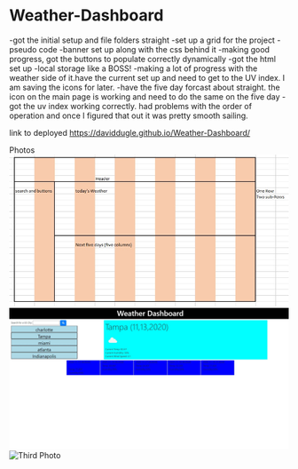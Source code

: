 # Weather-Dashboard

-got the initial setup and file folders straight
-set up a grid for the project
-pseudo code
-banner set up along with the css behind it
-making good progress, got the buttons to populate correctly dynamically
-got the html set up 
-local storage like a BOSS!
-making a lot of progress with the weather side of it.have the current set up and need to get to the UV index. I am saving the icons for later.
-have the five day forcast about straight. the icon on the main page is working and need to do the same on the five day
-got the uv index working correctly.  had problems with the order of operation and once I figured that out it was pretty smooth sailing.






link to deployed
https://daviddugle.github.io/Weather-Dashboard/


Photos
![First Photo](https://github.com/daviddugle/Weather-Dashboard/blob/main/assets/Photos/grid%20layout.jpg)
![Second Photo](https://github.com/daviddugle/Weather-Dashboard/blob/main/assets/Photos/Screenshot%202020-11-13%20161820.jpg)
![Third Photo]()